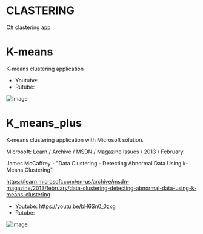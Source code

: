 # CLASTERING
 C# clastering app

# K-means
K-means clustering application

- Youtube:
- Rutube:

![image](https://github.com/tltrus/CLASTERING/assets/77125487/dbf6ef3f-e761-4007-8318-d2f037aa9e81)


# K_means_plus
K-means clustering application with Microsoft solution.

Microsoft: Learn / Archive / MSDN / Magazine Issues / 2013 / February.

James McCaffrey - "Data Clustering - Detecting Abnormal Data Using k-Means Clustering".

https://learn.microsoft.com/en-us/archive/msdn-magazine/2013/february/data-clustering-detecting-abnormal-data-using-k-means-clustering.

- Youtube: https://youtu.be/bH6Sn0_0zxg
- Rutube:

![image](https://github.com/user-attachments/assets/a4eea3ba-e4aa-4f77-b001-41c74aa2da9b)
